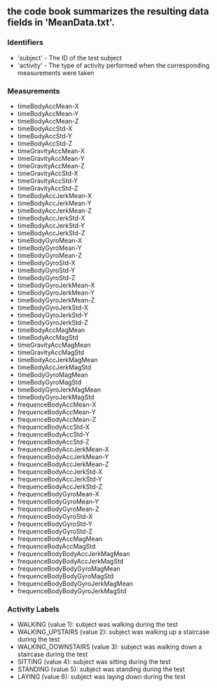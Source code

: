 ## the code book summarizes the resulting data fields in 'MeanData.txt'.
### Identifiers
+ 'subject' - The ID of the test subject
+ 'activity' - The type of activity performed when the corresponding measurements were taken
### Measurements
 + timeBodyAccMean-X 
 + timeBodyAccMean-Y
 + timeBodyAccMean-Z
 + timeBodyAccStd-X 
 + timeBodyAccStd-Y 
 + timeBodyAccStd-Z
 + timeGravityAccMean-X
 + timeGravityAccMean-Y
 + timeGravityAccMean-Z 
 + timeGravityAccStd-X
 + timeGravityAccStd-Y
 + timeGravityAccStd-Z
 + timeBodyAccJerkMean-X
 + timeBodyAccJerkMean-Y
 + timeBodyAccJerkMean-Z
 + timeBodyAccJerkStd-X
 + timeBodyAccJerkStd-Y
 + timeBodyAccJerkStd-Z
 + timeBodyGyroMean-X
 + timeBodyGyroMean-Y
 + timeBodyGyroMean-Z
 + timeBodyGyroStd-X
 + timeBodyGyroStd-Y
 + timeBodyGyroStd-Z
 + timeBodyGyroJerkMean-X
 + timeBodyGyroJerkMean-Y
 + timeBodyGyroJerkMean-Z
 + timeBodyGyroJerkStd-X
 + timeBodyGyroJerkStd-Y
 + timeBodyGyroJerkStd-Z
 + timeBodyAccMagMean
 + timeBodyAccMagStd
 + timeGravityAccMagMean
 + timeGravityAccMagStd
 + timeBodyAccJerkMagMean
 + timeBodyAccJerkMagStd
 + timeBodyGyroMagMean
 + timeBodyGyroMagStd
 + timeBodyGyroJerkMagMean 
 + timeBodyGyroJerkMagStd
 + frequenceBodyAccMean-X
 + frequenceBodyAccMean-Y 
 + frequenceBodyAccMean-Z 
 + frequenceBodyAccStd-X 
 + frequenceBodyAccStd-Y 
 + frequenceBodyAccStd-Z
 + frequenceBodyAccJerkMean-X
 + frequenceBodyAccJerkMean-Y
 + frequenceBodyAccJerkMean-Z
 + frequenceBodyAccJerkStd-X
 + frequenceBodyAccJerkStd-Y
 + frequenceBodyAccJerkStd-Z
 + frequenceBodyGyroMean-X
 + frequenceBodyGyroMean-Y
 + frequenceBodyGyroMean-Z
 + frequenceBodyGyroStd-X 
 + frequenceBodyGyroStd-Y
 + frequenceBodyGyroStd-Z
 + frequenceBodyAccMagMean
 + frequenceBodyAccMagStd
 + frequenceBodyBodyAccJerkMagMean
 + frequenceBodyBodyAccJerkMagStd
 + frequenceBodyBodyGyroMagMean
 + frequenceBodyBodyGyroMagStd
 + frequenceBodyBodyGyroJerkMagMean
 + frequenceBodyBodyGyroJerkMagStd
### Activity Labels
+ WALKING (value 1): subject was walking during the test
+ WALKING_UPSTAIRS (value 2): subject was walking up a staircase during the test
+ WALKING_DOWNSTAIRS (value 3): subject was walking down a staircase during the test
+ SITTING (value 4): subject was sitting during the test
+ STANDING (value 5): subject was standing during the test
+ LAYING (value 6): subject was laying down during the test
